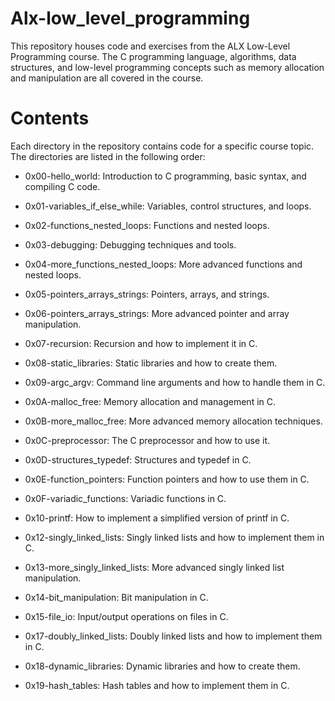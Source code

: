 # Alx-low_level_programming
This repository houses code and exercises from the ALX Low-Level Programming course. The C programming language, algorithms, data structures, and low-level programming concepts such as memory allocation and manipulation are all covered in the course.
# Contents
Each directory in the repository contains code for a specific course topic. The directories are listed in the following order:

- 0x00-hello_world: Introduction to C programming, basic syntax, and compiling C code.
+ 0x01-variables_if_else_while: Variables, control structures, and loops.
* 0x02-functions_nested_loops: Functions and nested loops.
- 0x03-debugging: Debugging techniques and tools.
+ 0x04-more_functions_nested_loops: More advanced functions and nested loops.
* 0x05-pointers_arrays_strings: Pointers, arrays, and strings.
- 0x06-pointers_arrays_strings: More advanced pointer and array manipulation.
+ 0x07-recursion: Recursion and how to implement it in C.
* 0x08-static_libraries: Static libraries and how to create them.
- 0x09-argc_argv: Command line arguments and how to handle them in C.
+ 0x0A-malloc_free: Memory allocation and management in C.
* 0x0B-more_malloc_free: More advanced memory allocation techniques.
- 0x0C-preprocessor: The C preprocessor and how to use it.
+ 0x0D-structures_typedef: Structures and typedef in C.
* 0x0E-function_pointers: Function pointers and how to use them in C.
- 0x0F-variadic_functions: Variadic functions in C.
+ 0x10-printf: How to implement a simplified version of printf in C.
* 0x12-singly_linked_lists: Singly linked lists and how to implement them in C.
- 0x13-more_singly_linked_lists: More advanced singly linked list manipulation.
+ 0x14-bit_manipulation: Bit manipulation in C.
* 0x15-file_io: Input/output operations on files in C.
- 0x17-doubly_linked_lists: Doubly linked lists and how to implement them in C.
+ 0x18-dynamic_libraries: Dynamic libraries and how to create them.
* 0x19-hash_tables: Hash tables and how to implement them in C.
